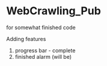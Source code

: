 # WebCrawling_Pub
for somewhat finished code

Adding features
 1. progress bar - complete
 2. finished alarm (will be)
